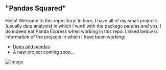 ## "Pandas Squared"

Hello! Welcome to this repository! In here, I have all of my small projects (usually data analysis) in which I work with the package pandas and yes, I do indeed eat Panda Express when working in this repo. Linked below is information of the projects in which I have been working:

* [Dogs and pandas](Dogs_and_pandas/Dogs_and_pandas.md)
* A new project coming soon...

![image](https://user-images.githubusercontent.com/90162597/139560670-25027410-88f4-423c-ab0c-9bd83fbcb07c.png)
